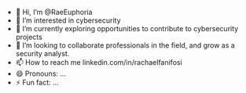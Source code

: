 - 👋 Hi, I’m @RaeEuphoria
- 👀 I’m interested in cybersecurity
- 🌱 I’m currently exploring opportunities to contribute to cybersecurity projects
- 💞️ I’m looking to collaborate professionals in the field, and grow as a security analyst.
- 📫 How to reach me linkedin.com/in/rachaelfanifosi
- 😄 Pronouns: ...
- ⚡ Fun fact: ...

<!---
RaeEuphoria/RaeEuphoria is a ✨ special ✨ repository because its `README.md` (this file) appears on your GitHub profile.
You can click the Preview link to take a look at your changes.
--->
